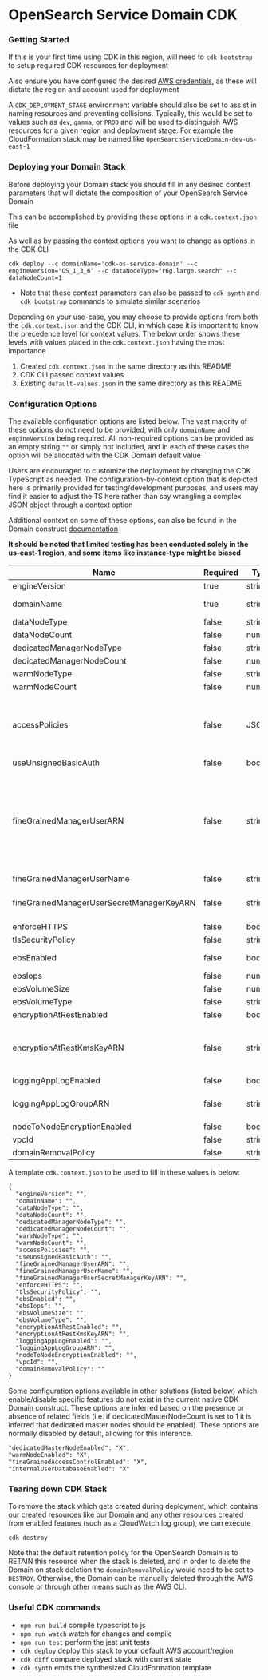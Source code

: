 # OpenSearch Service Domain CDK

### Getting Started

If this is your first time using CDK in this region, will need to `cdk bootstrap` to setup required CDK resources for deployment

Also ensure you have configured the desired [AWS credentials](https://docs.aws.amazon.com/cdk/v2/guide/getting_started.html#getting_started_prerequisites), as these will dictate the region and account used for deployment

A `CDK_DEPLOYMENT_STAGE` environment variable should also be set to assist in naming resources and preventing collisions. Typically, this would be set to values such as `dev`, `gamma`, or `PROD` and will be used to distinguish AWS resources for a given region and deployment stage. For example the CloudFormation stack may be named like `OpenSearchServiceDomain-dev-us-east-1`

### Deploying your Domain Stack
Before deploying your Domain stack you should fill in any desired context parameters that will dictate the composition of your OpenSearch Service Domain

This can be accomplished by providing these options in a `cdk.context.json` file

As well as by passing the context options you want to change as options in the CDK CLI
```
cdk deploy --c domainName='cdk-os-service-domain' --c engineVersion="OS_1_3_6" --c dataNodeType="r6g.large.search" --c dataNodeCount=1
```
* Note that these context parameters can also be passed to `cdk synth` and `cdk bootstrap` commands to simulate similar scenarios

Depending on your use-case, you may choose to provide options from both the `cdk.context.json` and the CDK CLI, in which case it is important to know the precedence level for context values. The below order shows these levels with values placed in the `cdk.context.json` having the most importance
1. Created `cdk.context.json` in the same directory as this README
2. CDK CLI passed context values
3. Existing `default-values.json` in the same directory as this README


### Configuration Options

The available configuration options are listed below. The vast majority of these options do not need to be provided, with only `domainName` and `engineVersion` being required. All non-required options can be provided as an empty string `""` or simply not included, and in each of these cases the option will be allocated with the CDK Domain default value

Users are encouraged to customize the deployment by changing the CDK TypeScript as needed. The configuration-by-context option that is depicted here is primarily provided for testing/development purposes, and users may find it easier to adjust the TS here rather than say wrangling a complex JSON object through a context option

Additional context on some of these options, can also be found in the Domain construct [documentation](https://docs.aws.amazon.com/cdk/api/v2/docs/aws-cdk-lib.aws_opensearchservice.Domain.html)

**It should be noted that limited testing has been conducted solely in the us-east-1 region, and some items like instance-type might be biased**

| Name                                      | Required | Type         | Example                                                                                                                                                                                                                      | Description                                                                                                                                                                                                          |
|-------------------------------------------|----------|--------------|------------------------------------------------------------------------------------------------------------------------------------------------------------------------------------------------------------------------------|:---------------------------------------------------------------------------------------------------------------------------------------------------------------------------------------------------------------------|
| engineVersion                             | true     | string       | "OS_1.3"                                                                                                                                                                                                                     |                                                                                                                                                                                                                      |
| domainName                                | true     | string       | "cdk-os-service-domain"                                                                                                                                                                                                      | Name to use for the OpenSearch Service Domain                                                                                                                                                                        |
| dataNodeType                              | false    | string       | "r6g.large.search"                                                                                                                                                                                                           |                                                                                                                                                                                                                      |
| dataNodeCount                             | false    | number       | 1                                                                                                                                                                                                                            |                                                                                                                                                                                                                      |
| dedicatedManagerNodeType                  | false    | string       | "r6g.large.search"                                                                                                                                                                                                           |                                                                                                                                                                                                                      |
| dedicatedManagerNodeCount                 | false    | number       | 3                                                                                                                                                                                                                            |                                                                                                                                                                                                                      |
| warmNodeType                              | false    | string       | "ultrawarm1.medium.search"                                                                                                                                                                                                   |                                                                                                                                                                                                                      |
| warmNodeCount                             | false    | number       | 3                                                                                                                                                                                                                            |                                                                                                                                                                                                                      |
| accessPolicies                            | false    | JSON         | {"Version":"2012-10-17","Statement":[{"Effect":"Allow","Principal":{"AWS":"arn:aws:iam::123456789123:user/test-user"},"Action":"es:ESHttp*","Resource":"arn:aws:es:us-east-1:123456789123:domain/cdk-os-service-domain/*"}]} |                                                                                                                                                                                                                      |
| useUnsignedBasicAuth                      | false    | boolean      | false                                                                                                                                                                                                                        |                                                                                                                                                                                                                      |
| fineGrainedManagerUserARN                 | false    | string       | "arn:aws:iam::123456789123:user/test-user"                                                                                                                                                                                   | Fine grained access control also requires nodeToNodeEncryptionEnabled and encryptionAtRestEnabled to be enabled. <br/> Either fineGrainedMasterUserARN or fineGrainedMasterUserName should be enabled, but not both. |
| fineGrainedManagerUserName                | false    | string       | "admin"                                                                                                                                                                                                                      |                                                                                                                                                                                                                      |
| fineGrainedManagerUserSecretManagerKeyARN | false    | string       | "arn:aws:secretsmanager:us-east-1:123456789123:secret:master-user-os-pass-123abc"                                                                                                                                            |                                                                                                                                                                                                                      |
| enforceHTTPS                              | false    | boolean      | true                                                                                                                                                                                                                         |                                                                                                                                                                                                                      |
| tlsSecurityPolicy                         | false    | string       | "TLS_1_2"                                                                                                                                                                                                                    |                                                                                                                                                                                                                      |
| ebsEnabled                                | false    | boolean      | true                                                                                                                                                                                                                         | Some instance types (i.e. r6gd) require that EBS be disabled                                                                                                                                                         |
| ebsIops                                   | false    | number       | 4000                                                                                                                                                                                                                         |                                                                                                                                                                                                                      |
| ebsVolumeSize                             | false    | number       | 15                                                                                                                                                                                                                           |                                                                                                                                                                                                                      |
| ebsVolumeType                             | false    | string       | "GP3"                                                                                                                                                                                                                        |                                                                                                                                                                                                                      |
| encryptionAtRestEnabled                   | false    | boolean      | true                                                                                                                                                                                                                         |                                                                                                                                                                                                                      |
| encryptionAtRestKmsKeyARN                 | false    | string       | "arn:aws:kms:us-east-1:123456789123:key/abc123de-4888-4fa7-a508-3811e2d49fc3"                                                                                                                                                | If encryptionAtRestEnabled is enabled and this value is not provided, the default KMS key for OpenSearch Service will be used                                                                                        |
| loggingAppLogEnabled                      | false    | boolean      | true                                                                                                                                                                                                                         |                                                                                                                                                                                                                      |
| loggingAppLogGroupARN                     | false    | string       | "arn:aws:logs:us-east-1:123456789123:log-group:test-log-group:*"                                                                                                                                                             | If not provided and logs are enabled, a CloudWatch log group will be created                                                                                                                                         |
| nodeToNodeEncryptionEnabled               | false    | boolean      | true                                                                                                                                                                                                                         |                                                                                                                                                                                                                      |
| vpcId                                     | false    | string       | "vpc-123456789abcdefgh"                                                                                                                                                                                                      |                                                                                                                                                                                                                      |
| domainRemovalPolicy                       | false    | string       | "RETAIN"                                                                                                                                                                                                                     |                                                                                                                                                                                                                      |


A template `cdk.context.json` to be used to fill in these values is below:
```
{
  "engineVersion": "",
  "domainName": "",
  "dataNodeType": "",
  "dataNodeCount": "",
  "dedicatedManagerNodeType": "",
  "dedicatedManagerNodeCount": "",
  "warmNodeType": "",
  "warmNodeCount": "",
  "accessPolicies": "",
  "useUnsignedBasicAuth": "",
  "fineGrainedManagerUserARN": "",
  "fineGrainedManagerUserName": "",
  "fineGrainedManagerUserSecretManagerKeyARN": "",
  "enforceHTTPS": "",
  "tlsSecurityPolicy": "",
  "ebsEnabled": "",
  "ebsIops": "",
  "ebsVolumeSize": "",
  "ebsVolumeType": "",
  "encryptionAtRestEnabled": "",
  "encryptionAtRestKmsKeyARN": "",
  "loggingAppLogEnabled": "",
  "loggingAppLogGroupARN": "",
  "nodeToNodeEncryptionEnabled": "",
  "vpcId": "",
  "domainRemovalPolicy": ""
}

```
Some configuration options available in other solutions (listed below) which enable/disable specific features do not exist in the current native CDK Domain construct. These options are inferred based on the presence or absence of related fields (i.e. if dedicatedMasterNodeCount is set to 1 it is inferred that dedicated master nodes should be enabled). These options are normally disabled by default, allowing for this inference.
```
"dedicatedMasterNodeEnabled": "X",
"warmNodeEnabled": "X",
"fineGrainedAccessControlEnabled": "X",
"internalUserDatabaseEnabled": "X"
```

### Tearing down CDK Stack
To remove the stack which gets created during deployment, which contains our created resources like our Domain and any other resources created from enabled features (such as a CloudWatch log group), we can execute
```
cdk destroy
```
Note that the default retention policy for the OpenSearch Domain is to RETAIN this resource when the stack is deleted, and in order to delete the Domain on stack deletion the `domainRemovalPolicy` would need to be set to `DESTROY`. Otherwise, the Domain can be manually deleted through the AWS console or through other means such as the AWS CLI.

### Useful CDK commands

* `npm run build`   compile typescript to js
* `npm run watch`   watch for changes and compile
* `npm run test`    perform the jest unit tests
* `cdk deploy`      deploy this stack to your default AWS account/region
* `cdk diff`        compare deployed stack with current state
* `cdk synth`       emits the synthesized CloudFormation template
